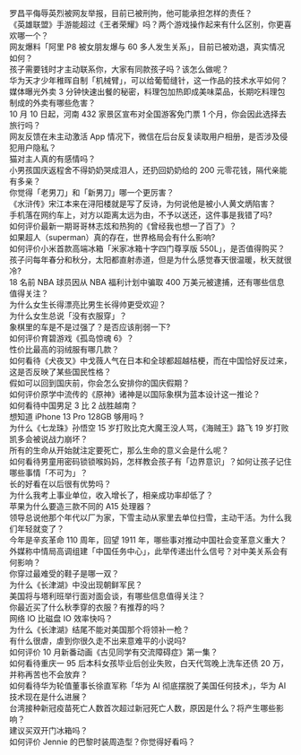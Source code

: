 罗昌平侮辱英烈被网友举报，目前已被刑拘，他可能承担怎样的责任？  
《英雄联盟》手游能超过《王者荣耀》吗？两个游戏操作起来有什么区别，你更喜欢哪一个？  
网友爆料「阿里 P8 被女朋友爆与 60 多人发生关系」，目前已被劝退，真实情况如何？  
孩子需要钱时才主动联系你，大家有同款孩子吗？该怎么做呢？  
华为天才少年稚晖自制「机械臂」，可以给葡萄缝针，这一作品的技术水平如何？  
媒体曝光外卖 3 分钟快速出餐的秘密，料理包加热即成美味菜品，长期吃料理包制成的外卖有哪些危害？  
10 月 10 日起，河南 432 家景区宣布对全国游客免门票 1 个月，你会因此选择去旅行吗？  
网友反馈在未主动激活 App 情况下，微信在后台反复读取用户相册，是否涉及侵犯用户隐私？  
猫对主人真的有感情吗？  
小男孩国庆返程舍不得奶奶哭成泪人，还扔回奶奶给的 200 元零花钱，隔代亲能有多亲？  
你觉得「老男刀」和「新男刀」哪一个更厉害？  
《水浒传》宋江本来在浔阳楼就是写了反诗，为何说他是被小人黄文炳陷害？  
手机落在网约车上，对方以距离太远为由，不予以送还，这件事是我错了吗?  
如何评价最新一期哥哥林志炫和热狗的《曾经我也想一了百了》？  
如果超人（superman）真的存在，世界格局会有什么影响?  
如何评价小米首款高端冰箱「米家冰箱十字四门尊享版 550L」，是否值得购买？  
孩子问每年春分和秋分，太阳都直射赤道，但是为什么感觉春天很温暖，秋天就很冷?  
18 名前 NBA 球员因从 NBA 福利计划中骗取 400 万美元被逮捕，还有哪些信息值得关注？  
为什么女生长得漂亮比男生长得帅更受欢迎？  
为什么女生总说「没有衣服穿」？  
象棋里的车是不是过强了？是否应该削弱一下?  
如何评价育碧游戏《孤岛惊魂 6》？  
性价比最高的羽绒服有哪几款？  
如何看待《犬夜叉》中戈薇人气在日本和全球都超越桔梗，而在中国恰好反过来，这是否反映了某些国民性格？  
假如可以回到国庆前，你会怎么安排你的国庆假期？  
如何评价原学中流传的《原神》诸神是以国际象棋为蓝本设计这一推论？  
如何看待中国男足 3 比 2 战胜越南？  
想知道 iPhone 13 Pro 128GB 够用吗 ?  
为什么《七龙珠》孙悟空 15 岁打败比克大魔王没人骂，《海贼王》路飞 19 岁打败凯多会被说战力崩坏？  
所有的生命从开始就注定要死亡，那么生命的意义会是什么呢？  
如何看待男童用密码锁锁喉妈妈，怎样教会孩子有「边界意识」？如何让孩子记住哪些事情「不可为」？  
长的好看在以后很有优势吗？  
为什么我考上事业单位，收入增长了，相亲成功率却低了？  
苹果为什么要造三款不同的 A15 处理器？  
领导总说他那个年代以厂为家，下雪主动从家里去单位扫雪，主动干活。为什么我们年轻就变了？  
今年是辛亥革命 110 周年，回望 1911 年，哪些事对推动中国社会变革意义重大？  
外媒称中情局高调组建「中国任务中心」，此举传递出什么信号？对中美关系会有何影响？  
你穿过最难受的鞋子是哪一双？  
为什么《长津湖》中没出现朝鲜军民？  
美国将与塔利班举行面对面会谈，有哪些信息值得关注？  
你最近买了什么秋季穿的衣服？有推荐的吗？  
网络 IO 比磁盘 IO 效率快吗？  
为什么《长津湖》结尾不能对美国那个将领补一枪？  
有什么很虐，虐到你很久走不出来意难平的小说吗?  
如何评价 10 月新番动画《古见同学有交流障碍症》第一集？  
如何看待重庆一 95 后本科女孩毕业后创业失败，白天代驾晚上洗车还债 20 万，并称再苦也不会放弃？  
如何看待华为轮值董事长徐直军称「华为 AI 彻底摆脱了美国任何技术」，华为 AI 技术现在是什么进展？  
台湾接种新冠疫苗死亡人数首次超过新冠死亡人数，原因是什么？将产生哪些影响？  
建议买双开门冰箱吗？  
如何评价 Jennie 的巴黎时装周造型？你觉得好看吗？  

